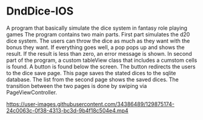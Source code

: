 # DndDice-IOS

A program that basically simulate the dice system in fantasy role playing games
The program contains two main parts. First part simulates the d20 dice system. The users can throw the dice as much as they want with the bonus they want. If everything goes well, a pop  pops up and shows the result. If the result is less than zero, an error message is shown. 
 In second part of the program, a custom tableView class that includes a cumstom cells  is found. A button is found below the screen. The button redirects the users to the dice save page. This page saves the stated dices to the sqlite database. The list from the second page shows the saved dices. The transition between the two pages is done by swiping via PageViewController.


https://user-images.githubusercontent.com/34386489/129875174-24c0063c-0f38-4313-bc3d-9b4f18c504e4.mp4

